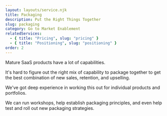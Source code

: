 ```yaml
---
layout: layouts/service.njk
title: Packaging
description: Put the Right Things Together
slug: packaging
category: Go to Market Enablement
relatedServices:
  - { title: "Pricing", slug: "pricing" }
  - { title: "Positioning", slug: "positioning" }
order: 2
---
```

Mature SaaS products have a lot of capabilities.

It's hard to figure out the right mix of capability to package together to get the best combination of new sales, retention, and upselling.

We've got deep experience in working this out for individual products and portfolios.

We can run workshops, help establish packaging principles, and even help test and roll out new packaging strategies.
